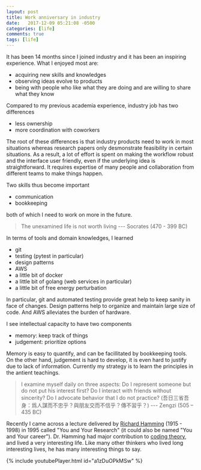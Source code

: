 ```yaml
---
layout: post
title: Work anniversary in industry
date:   2017-12-09 05:21:08 -0500
categories: [life]
comments: true
tags: [life]
---
```


It has been 14 months since I joined industry and it has been an inspiring experience.
What I enjoyed most are:

* acquiring new skills and knowledges
* observing ideas evolve to products
* being with people who like what they are doing and are willing to share what they know

Compared to my previous academia experience, industry job has two differences

* less ownership
* more coordination with coworkers

The root of these differences is that industry products need to work in most situations whereas research papers only desmonstrate feasibility in certain situations.
As a result, a lot of effort is spent on making the workflow robust and the interface user friendly, even if the underlying idea is straightforward. It requires expertise of many people and collaboration from different teams to make things happen.

Two skills thus become important

* communication
* bookkeeping

both of which I need to work on more in the future.

> The unexamined life is not worth living --- Socrates (470 - 399 BC)

In terms of tools and domain knowledges, I learned

* git
* testing (pytest in particular)
* design patterns
* AWS
* a little bit of docker
* a little bit of golang (web services in particular)
* a little bit of free energy perturbation

In particular, git and automated testing provide great help to keep sanity in face of changes.
Design patterns help to organize and maintain large size of code.
And AWS alleviates the burden of hardware.

I see intellectual capacity to have two components

* memory: keep track of things
* judgement: prioritize options

Memory is easy to quantify, and can be facillitated by bookkeeping tools.
On the other hand, judgement is hard to develop, it is even hard to justify due to lack of information.
Currently my strategy is to learn the principles in the antient teachings.

> I examine myself daily on three aspects: Do I represent someone but do not put his interest first? Do I interact with friends without sincerity? Do I advocate behavior that I do not practice? (吾日三省吾身：爲人謀而不忠乎？與朋友交而不信乎？傳不習乎？) --- Zengzi (505 – 435 BC)

Recently I came across a lecture delivered by [Richard Hamming](https://en.wikipedia.org/wiki/Richard_Hamming) (1915 - 1998) in 1995 called "You and Your Research" (it could also be named "You and Your career").
Dr. Hamming had major contribution to [coding theory](https://en.wikipedia.org/wiki/Coding_theory), and lived a very interesting life.
Like many other thinkers who lived long interesting lives, he has many interesting things to say.

{% include youtubePlayer.html id="a1zDuOPkMSw" %}
